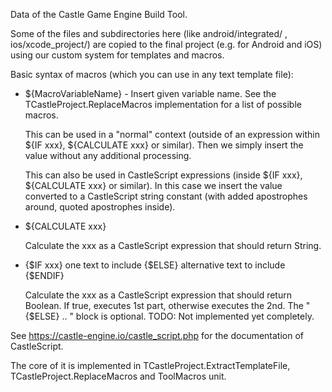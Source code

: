 Data of the Castle Game Engine Build Tool.

Some of the files and subdirectories here (like android/integrated/ , ios/xcode_project/) are copied to the final project (e.g. for Android and iOS) using our custom system for templates and macros.

Basic syntax of macros (which you can use in any text template file):

- ${MacroVariableName} - Insert given variable name. See the TCastleProject.ReplaceMacros implementation for a list of possible macros.

    This can be used in a "normal" context (outside of an expression within ${IF xxx}, ${CALCULATE xxx} or similar). Then we simply insert the value without any additional processing.

    This can also be used in CastleScript expressions (inside ${IF xxx}, ${CALCULATE xxx} or similar). In this case we insert the value converted to a CastleScript string constant (with added apostrophes around, quoted apostrophes inside).

- ${CALCULATE xxx}

    Calculate the xxx as a CastleScript expression that should return String.

- {$IF xxx}
  one text to include
  {$ELSE}
  alternative text to include
  {$ENDIF}

    Calculate the xxx as a CastleScript expression that should return Boolean.
    If true, executes 1st part, otherwise executes the 2nd.
    The "{$ELSE} .. " block is optional.
    TODO: Not implemented yet completely.

See https://castle-engine.io/castle_script.php for the documentation of CastleScript.

The core of it is implemented in TCastleProject.ExtractTemplateFile, TCastleProject.ReplaceMacros and ToolMacros unit.